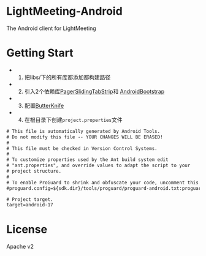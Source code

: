 LightMeeting-Android
===

The Android client for LightMeeting


Getting Start
===

- 1. 把libs/下的所有库都添加都构建路径
- 2. 引入2个依赖库[PagerSlidingTabStrip](https://github.com/astuetz/PagerSlidingTabStrip)和 [AndroidBootstrap](https://github.com/AndroidBootstrap/android-bootstrap)
- 3. 配置[ButterKnife](https://github.com/JakeWharton/butterknife)

- 4. 在根目录下创建`project.properties`文件

```xml
# This file is automatically generated by Android Tools.
# Do not modify this file -- YOUR CHANGES WILL BE ERASED!
#
# This file must be checked in Version Control Systems.
#
# To customize properties used by the Ant build system edit
# "ant.properties", and override values to adapt the script to your
# project structure.
#
# To enable ProGuard to shrink and obfuscate your code, uncomment this (available properties: sdk.dir, user.home):
#proguard.config=${sdk.dir}/tools/proguard/proguard-android.txt:proguard-project.txt

# Project target.
target=android-17
```

License
===

Apache v2
